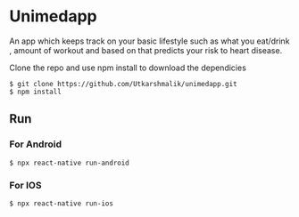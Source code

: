 # Unimedapp
An app which keeps track on your basic lifestyle such as what you eat/drink , amount of workout and based on that predicts your risk to heart disease.


Clone the repo and use npm install to download the dependicies

```
$ git clone https://github.com/Utkarshmalik/unimedapp.git
$ npm install
```

## Run

### For Android
```$ npx react-native run-android```

### For IOS
```$ npx react-native run-ios```
